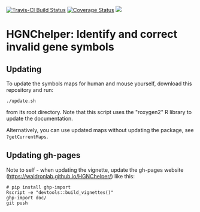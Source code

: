 [![Travis-CI Build Status](https://travis-ci.org/waldronlab/HGNChelper.svg?branch=master)](https://travis-ci.org/waldronlab/HGNChelper)
[![Coverage Status](https://codecov.io/github/waldronlab/HGNChelper/coverage.svg?branch=master)](https://codecov.io/github/waldronlab/HGNChelper?branch=master)
[![](https://cranlogs.r-pkg.org/badges/HGNChelper)](https://cran.r-project.org/package=HGNChelper)

# HGNChelper: Identify and correct invalid gene symbols

## Updating

To update the symbols maps for human and mouse yourself, download this repository and run:

`./update.sh`

from its root directory. Note that this script uses the "roxygen2" 
R library to update the documentation.

Alternatively, you can use updated maps without updating the package, see `?getCurrentMaps`.

## Updating gh-pages

Note to self - when updating the vignette, update the gh-pages website 
(https://waldronlab.github.io/HGNChelper/) like this:

```
# pip install ghp-import
Rscript -e "devtools::build_vignettes()"
ghp-import doc/
git push
```
